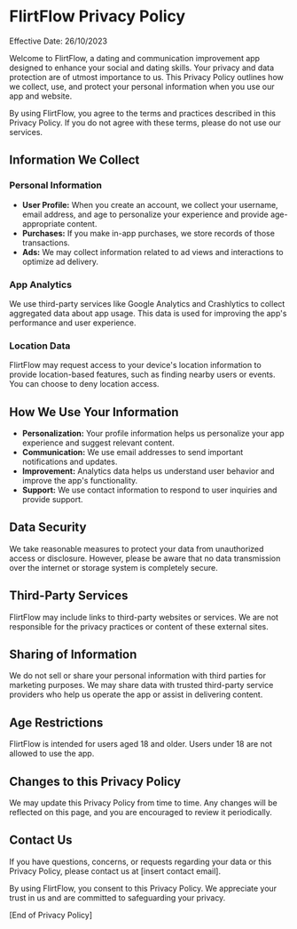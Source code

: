 # FlirtFlow Privacy Policy

Effective Date: 26/10/2023

Welcome to FlirtFlow, a dating and communication improvement app designed to enhance your social and dating skills. Your privacy and data protection are of utmost importance to us. This Privacy Policy outlines how we collect, use, and protect your personal information when you use our app and website.

By using FlirtFlow, you agree to the terms and practices described in this Privacy Policy. If you do not agree with these terms, please do not use our services.

## Information We Collect

### Personal Information

- **User Profile:** When you create an account, we collect your username, email address, and age to personalize your experience and provide age-appropriate content.
- **Purchases:** If you make in-app purchases, we store records of those transactions.
- **Ads:** We may collect information related to ad views and interactions to optimize ad delivery.

### App Analytics

We use third-party services like Google Analytics and Crashlytics to collect aggregated data about app usage. This data is used for improving the app's performance and user experience.

### Location Data

FlirtFlow may request access to your device's location information to provide location-based features, such as finding nearby users or events. You can choose to deny location access.

## How We Use Your Information

- **Personalization:** Your profile information helps us personalize your app experience and suggest relevant content.
- **Communication:** We use email addresses to send important notifications and updates.
- **Improvement:** Analytics data helps us understand user behavior and improve the app's functionality.
- **Support:** We use contact information to respond to user inquiries and provide support.

## Data Security

We take reasonable measures to protect your data from unauthorized access or disclosure. However, please be aware that no data transmission over the internet or storage system is completely secure.

## Third-Party Services

FlirtFlow may include links to third-party websites or services. We are not responsible for the privacy practices or content of these external sites.

## Sharing of Information

We do not sell or share your personal information with third parties for marketing purposes. We may share data with trusted third-party service providers who help us operate the app or assist in delivering content.

## Age Restrictions

FlirtFlow is intended for users aged 18 and older. Users under 18 are not allowed to use the app.

## Changes to this Privacy Policy

We may update this Privacy Policy from time to time. Any changes will be reflected on this page, and you are encouraged to review it periodically.

## Contact Us

If you have questions, concerns, or requests regarding your data or this Privacy Policy, please contact us at [insert contact email].

By using FlirtFlow, you consent to this Privacy Policy. We appreciate your trust in us and are committed to safeguarding your privacy.

[End of Privacy Policy]
